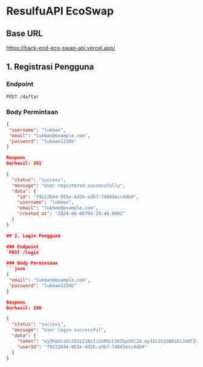 # ResulfuAPI EcoSwap

## Base URL
https://back-end-eco-swap-api.vercel.app/

## 1. Registrasi Pengguna

### Endpoint
`POST /daftar`

### Body Permintaan
```json
{
 "username": "lukman",
 "email": "lukman@example.com",
 "password": "lukman12345"
}

Respons
Berhasil: 201

{
  "status": "success",
  "message": "User registered successfully",
  "data": {
    "id": "f9222644-955e-4d2b-a3b7-7d6d3ecc4db9",
    "username": "lukman",
    "email": "lukman@example.com",
    "created_at": "2024-06-06T04:39:48.000Z"
  }
}

## 2. Login Pengguna

### Endpoint
`POST /login`

### Body Permintaan
```json
{
 "email": "lukman@example.com",
 "password": "lukman12345"
}

Respons
Berhasil: 200

{
  "status": "success",
  "message": "User login successful",
  "data": {
    "token": "eyJhbGciOiJIUzI1NiIsInR5cCI6IkpXVCJ9.eyJ1c2VySWQiOiJmOTIyMjY0NC05NTVlLTRkMmItYTNiNy03ZDZkM2VjYzRkYjkiLCJyb2xlIjoidXNlciIsImlhdCI6MTcxNzY0ODg0MCwiZXhwIjoxNzE3NjUyNDQwfQ.pD0QjaOmGNF2K3F2Tev958TUpZcLcdHVuxTMFDwnPr8",
    "userId": "f9222644-955e-4d2b-a3b7-7d6d3ecc4db9"
  }
}
